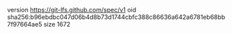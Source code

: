 version https://git-lfs.github.com/spec/v1
oid sha256:b96ebdbc047d06b4d8b73d1744cbfc388c86636a642a6781eb68bb7f97664ae5
size 1672
